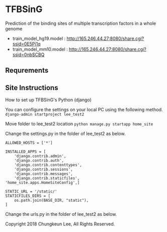 # TFBSinG
Prediction of the binding sites of multiple transcription factors in a whole genome


* train_model_hg19.model : http://165.246.44.27:8080/share.cgi?ssid=0E5Pj1q
* train_model_mm10.model : http://165.246.44.27:8080/share.cgi?ssid=0nbSCBQ


## Requrements



## Site Instructions
How to set up TFBSinG's Python (django)

You can configure the settings on your local PC using the following method.
```django-admin startproject lee_test2```

Move folder to lee_test2 location
```python manage.py startapp home_site```

Change the settings.py in the folder of lee_test2 as below.

```ALLOWED_HOSTS = ['*']```
```
INSTALLED_APPS = [
    'django.contrib.admin',
    'django.contrib.auth',
    'django.contrib.contenttypes',
    'django.contrib.sessions',
    'django.contrib.messages',
    'django.contrib.staticfiles',
'home_site.apps.HomeSiteConfig',]

STATIC_URL = '/static/'
STATICFILES_DIRS = [
	os.path.join(BASE_DIR, "static"),
]
```
Change the urls.py in the folder of lee_test2 as below.


Copyright 2018 Chungkeun Lee, All Rights Reserved.

